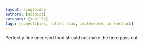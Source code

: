```yaml
---
layout: singleidea
authors: [aosdict]
category: [vanilla]
tags: [comestibles, rotten food, implemented in xnethack]
---
```

Perfectly fine uncursed food should not make the hero pass out.
